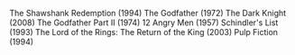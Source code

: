 The Shawshank Redemption (1994)
The Godfather (1972)
The Dark Knight (2008)
The Godfather Part II (1974)
12 Angry Men (1957)
Schindler's List (1993)
The Lord of the Rings: The Return of the King (2003)
Pulp Fiction (1994)
